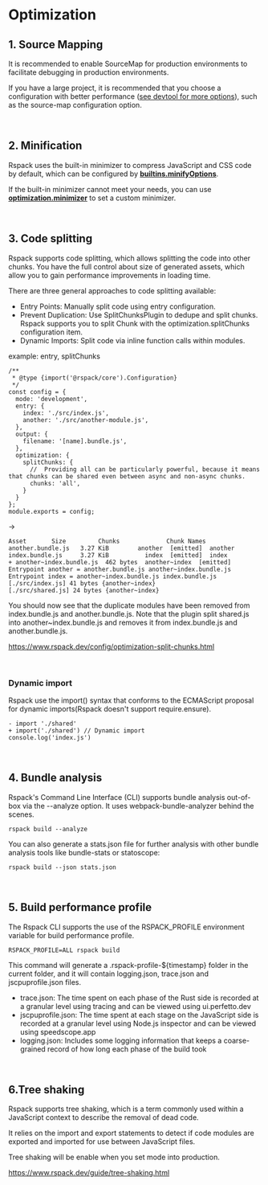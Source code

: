 # Optimization
## 1. Source Mapping
It is recommended to enable SourceMap for production environments to facilitate debugging in production environments. 

If you have a large project, it is recommended that you choose a configuration with better performance 
([see devtool for more options](https://www.rspack.dev/config/devtool.html)), such as the source-map configuration option.

<br>

## 2. Minification
Rspack uses the built-in minimizer to compress JavaScript and CSS code by default, 
which can be configured by <strong>[builtins.minifyOptions](https://www.rspack.dev/config/builtins.html#builtinsminifyoptions)</strong>. 

If the built-in minimizer cannot meet your needs, 
you can use <strong>[optimization.minimizer](https://www.rspack.dev/config/optimization#optimizationminimizer)</strong> to set a custom minimizer.

<br>

## 3. Code splitting
Rspack supports code splitting, which allows splitting the code into other chunks. 
You have the full control about size of generated assets, which allow you to gain performance improvements in loading time.

There are three general approaches to code splitting available:
- Entry Points: Manually split code using entry configuration.
- Prevent Duplication: Use SplitChunksPlugin to dedupe and split chunks. Rspack supports you to split Chunk with the optimization.splitChunks configuration item.
- Dynamic Imports: Split code via inline function calls within modules.


example: entry, splitChunks
```
/**
 * @type {import('@rspack/core').Configuration}
 */
const config = {
  mode: 'development',
  entry: {
    index: './src/index.js',
    another: './src/another-module.js',
  },
  output: {
    filename: '[name].bundle.js',
  },
  optimization: {
    splitChunks: {
      //  Providing all can be particularly powerful, because it means that chunks can be shared even between async and non-async chunks.
      chunks: 'all',
    }
  }
};
module.exports = config;
```
->
```
Asset       Size         Chunks             Chunk Names
another.bundle.js   3.27 KiB        another  [emitted]  another
index.bundle.js     3.27 KiB          index  [emitted]  index
+ another~index.bundle.js  462 bytes  another~index  [emitted]
Entrypoint another = another.bundle.js another~index.bundle.js
Entrypoint index = another~index.bundle.js index.bundle.js
[./src/index.js] 41 bytes {another~index}
[./src/shared.js] 24 bytes {another~index}
```
You should now see that the duplicate modules have been removed from index.bundle.js and another.bundle.js. 
Note that the plugin split shared.js into another~index.bundle.js and removes it from index.bundle.js and another.bundle.js.

https://www.rspack.dev/config/optimization-split-chunks.html

<br>

### Dynamic import
Rspack use the import() syntax that conforms to the ECMAScript proposal for dynamic imports(Rspack doesn't support require.ensure).
```
- import './shared'
+ import('./shared') // Dynamic import
console.log('index.js')
```

<br>

## 4. Bundle analysis
Rspack's Command Line Interface (CLI) supports bundle analysis out-of-box via the --analyze option. 
It uses webpack-bundle-analyzer behind the scenes.
```
rspack build --analyze
```
You can also generate a stats.json file for further analysis with other bundle analysis tools like bundle-stats or statoscope:
```
rspack build --json stats.json
```

<br>

## 5. Build performance profile
The Rspack CLI supports the use of the RSPACK_PROFILE environment variable for build performance profile.
```
RSPACK_PROFILE=ALL rspack build
```
This command will generate a .rspack-profile-${timestamp} folder in the current folder, and it will contain logging.json, trace.json and jscpuprofile.json files.
- trace.json: The time spent on each phase of the Rust side is recorded at a granular level using tracing and can be viewed using ui.perfetto.dev
- jscpuprofile.json: The time spent at each stage on the JavaScript side is recorded at a granular level using Node.js inspector and can be viewed using speedscope.app
- logging.json: Includes some logging information that keeps a coarse-grained record of how long each phase of the build took

<br>

## 6.Tree shaking
Rspack supports tree shaking, which is a term commonly used within a JavaScript context to describe the removal of dead code.

It relies on the import and export statements to detect if code modules are exported and imported for use between JavaScript files.

Tree shaking will be enable when you set mode into production.

https://www.rspack.dev/guide/tree-shaking.html
